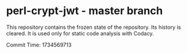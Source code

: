 # perl-crypt-jwt - master branch

This repository contains the frozen state of the repository.
Its history is cleared. It is used only for static code
analysis with Codacy.

Commit Time: 1734569713